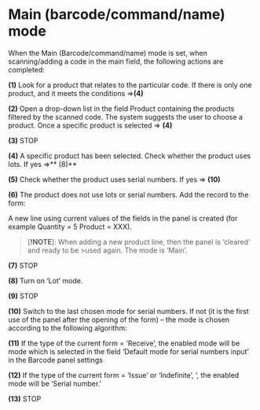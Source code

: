 # Main (barcode/command/name) mode

When the Main (Barcode/command/name) mode is set, when scanning/adding a code in the main field, the following actions are completed:

**(1)** Look for a product that relates to the particular code. If there is only one product, and it meets the conditions =>**(4)**

**(2)** Open a drop-down list in the field Product containing the products filtered by the scanned code. The system suggests the user to choose a product. Once a specific product is selected => **(4)**

**(3)** STOP

**(4)** A specific product has been selected. Check whether the product uses lots. If yes =>** (8)**

**(5)** Check whether the product uses serial numbers. If yes => **(10)**

**(6)** The product does not use lots or serial numbers. Add the record to the form:

A new line using current values of the fields in the panel is created (for example Quantity = 5 Product = XXX).

>[**!NOTE**]: When adding a new product line, then the panel is ‘cleared’ and ready to be >used again. The mode is ‘Main’.

**(7)** STOP

**(8)** Turn on ‘Lot’ mode.

**(9)** STOP

**(10)** Switch to the last chosen mode for serial numbers. If not (it is the first use of the panel after the opening of the form)  – the mode is chosen according to the following algorithm:

**(11)** If the type of the current form = ‘Receive’, the enabled mode will be mode which is selected in the field ‘Default mode for serial numbers input’ in the Barcode panel settings 

**(12)** If the type of the current form = ‘Issue’ or ‘Indefinite’, ‘, the enabled mode will be ‘Serial number.’

**(13)** STOP

